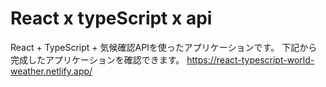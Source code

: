 # React x typeScript x api

React + TypeScript + 気候確認APIを使ったアプリケーションです。
下記から完成したアプリケーションを確認できます。 
https://react-typescript-world-weather.netlify.app/
